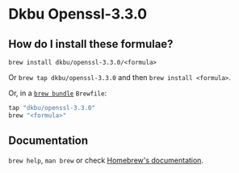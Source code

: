 # Dkbu Openssl-3.3.0

## How do I install these formulae?

`brew install dkbu/openssl-3.3.0/<formula>`

Or `brew tap dkbu/openssl-3.3.0` and then `brew install <formula>`.

Or, in a [`brew bundle`](https://github.com/Homebrew/homebrew-bundle) `Brewfile`:

```ruby
tap "dkbu/openssl-3.3.0"
brew "<formula>"
```

## Documentation

`brew help`, `man brew` or check [Homebrew's documentation](https://docs.brew.sh).
